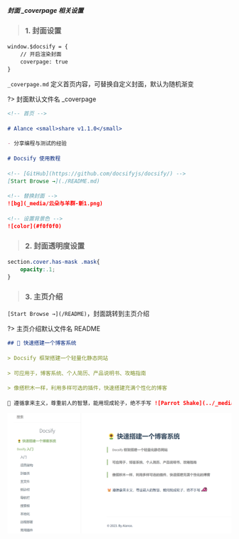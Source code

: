 <!-- 封面 -->

***封面 _coverpage 相关设置***

> ### 1. 封面设置

```index.html
window.$docsify = {
    // 开启渲染封面
    coverpage: true
}
```

`_coverpage.md` 定义首页内容，可替换自定义封面，默认为随机渐变

?> 封面默认文件名 _coverpage

```docsifyBlog/_coverpage.md
<!-- 首页 -->

# Alance <small>share v1.1.0</small>

- 分享编程与测试的经验

# Docsify 使用教程

<!-- [GitHub](https://github.com/docsifyjs/docsify/) -->
[Start Browse →](./README.md)

<!-- 替换封面 -->
![bg](_media/云朵与羊群-新1.png)

<!-- 设置背景色 -->
![color](#f0f0f0)
```

> ### 2. 封面透明度设置

```docsifyBlog/_plugins/style.css
section.cover.has-mask .mask{
    opacity:.1;
}
```

> ### 3. 主页介绍

`[Start Browse →](/README)`，封面跳转到主页介绍

?> 主页介绍默认文件名 README

```docsifyBlog//README.md
## 🌻 快速搭建一个博客系统

> Docsify 框架搭建一个轻量化静态网站

> 可应用于，博客系统、个人简历、产品说明书、攻略指南 

> 像搭积木一样，利用多样可选的插件，快速搭建充满个性化的博客

🐹 遵循拿来主义，尊重前人的智慧，能用现成轮子，绝不手写 ![Parrot Shake](../_media/_resources/parrot.gif ':size=30×30')

```
![主页介绍](../_media/_resources/主页介绍.png ':size=870')